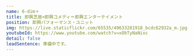 ```yaml
---
name: 6-dim＋
title: 即興芝居×即興コメディ＝即興エンターテイメント
position: 即興パフォーマンス・ユニット
img: https://live.staticflickr.com/65535/49633281918_bcdc62932a_m.jpg
youtubeId: https://www.youtube.com/watch?v=xObTyNaNixc
detail: false
leadSentence: 準備中です。
---
```

